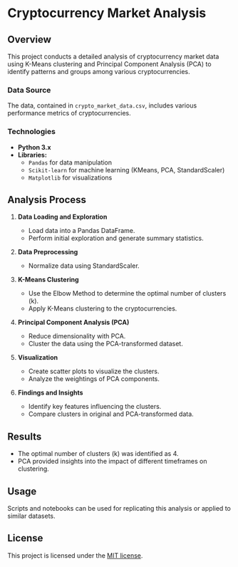 # Cryptocurrency Market Analysis

## Overview
This project conducts a detailed analysis of cryptocurrency market data using K-Means clustering and Principal Component Analysis (PCA) to identify patterns and groups among various cryptocurrencies.

### Data Source
The data, contained in `crypto_market_data.csv`, includes various performance metrics of cryptocurrencies.

### Technologies
- **Python 3.x**
- **Libraries:**
  - `Pandas` for data manipulation
  - `Scikit-learn` for machine learning (KMeans, PCA, StandardScaler)
  - `Matplotlib` for visualizations

## Analysis Process

1. **Data Loading and Exploration**
   - Load data into a Pandas DataFrame.
   - Perform initial exploration and generate summary statistics.

2. **Data Preprocessing**
   - Normalize data using StandardScaler.

3. **K-Means Clustering**
   - Use the Elbow Method to determine the optimal number of clusters (k).
   - Apply K-Means clustering to the cryptocurrencies.

4. **Principal Component Analysis (PCA)**
   - Reduce dimensionality with PCA.
   - Cluster the data using the PCA-transformed dataset.

5. **Visualization**
   - Create scatter plots to visualize the clusters.
   - Analyze the weightings of PCA components.

6. **Findings and Insights**
   - Identify key features influencing the clusters.
   - Compare clusters in original and PCA-transformed data.

## Results
- The optimal number of clusters (k) was identified as 4.
- PCA provided insights into the impact of different timeframes on clustering.

## Usage
Scripts and notebooks can be used for replicating this analysis or applied to similar datasets.


## License
This project is licensed under the [MIT license](LICENSE).
